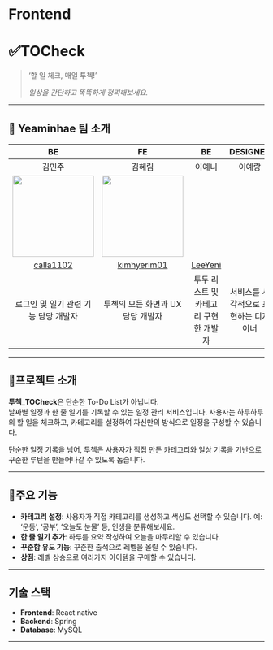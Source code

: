 # Frontend
# ✅TOCheck

> ‘할 일 체크, 매일 투첵!’
> 
> _일상을 간단하고 똑똑하게 정리해보세요._

---

## 👥 Yeaminhae 팀 소개

|        **BE**         |        **FE**         |        **BE**         |       **DESIGNER**       |
|:---------------------:|:---------------------:|:---------------------:|:------------------------:|
|       김민주          |        김혜림         |        이예니         |         이예랑           |
| <img src="https://avatars.githubusercontent.com/u/175408359?v=4" width="160"/>  |  <img src="https://avatars.githubusercontent.com/u/163461154?v=4" width="160">  |     | |
| [calla1102](https://github.com/calla1102) | [kimhyerim01](https://github.com/kimhyerim01)                      |[LeeYeni](https://github.com/LeeYeni)                         |                          |
| 로그인 및 일기 관련 기능 담당 개발자 | 투첵의 모든 화면과 UX 담당 개발자 | 투두 리스트 및 카테고리 구현한 개발자 | 서비스를 시각적으로 표현하는 디자이너 |


---

## 📝프로젝트 소개

**투첵_TOCheck**은 단순한 To-Do List가 아닙니다.  
날짜별 일정과 한 줄 일기를 기록할 수 있는 일정 관리 서비스입니다.
사용자는 하루하루의 할 일을 체크하고, 카테고리를 설정하여 자신만의 방식으로 일정을 구성할 수 있습니다.

단순한 일정 기록을 넘어, 투첵은 사용자가 직접 만든 카테고리와 일상 기록을 기반으로
꾸준한 루틴을 만들어나갈 수 있도록 돕습니다.

---

## 🎯주요 기능

- **카테고리 설정**: 사용자가 직접 카테고리를 생성하고 색상도 선택할 수 있습니다. 예: ‘운동’, ‘공부’, ‘오늘도 눈물’ 등, 인생을 분류해보세요.
- **한 줄 일기 추가**: 하루를 요약 작성하여 오늘을 마무리할 수 있습니다.
- **꾸준함 유도 기능**: 꾸준한 출석으로 레벨을 올릴 수 있습니다.
- **상점**: 레벨 상승으로 여러가지 아이템을 구매할 수 있습니다. 
  
---

## 기술 스택

- **Frontend**: React native
- **Backend**: Spring
- **Database**: MySQL

---
